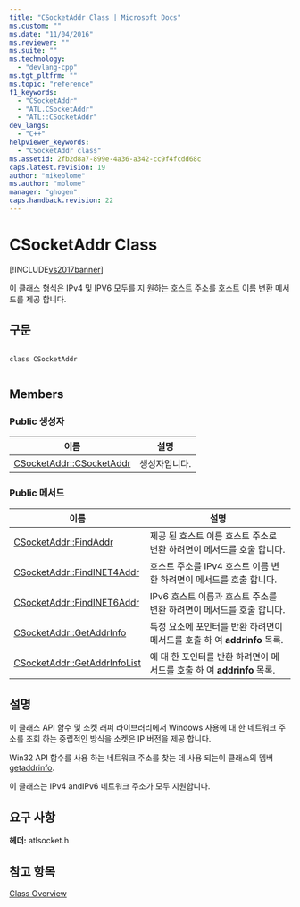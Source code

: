 ```yaml
---
title: "CSocketAddr Class | Microsoft Docs"
ms.custom: ""
ms.date: "11/04/2016"
ms.reviewer: ""
ms.suite: ""
ms.technology: 
  - "devlang-cpp"
ms.tgt_pltfrm: ""
ms.topic: "reference"
f1_keywords: 
  - "CSocketAddr"
  - "ATL.CSocketAddr"
  - "ATL::CSocketAddr"
dev_langs: 
  - "C++"
helpviewer_keywords: 
  - "CSocketAddr class"
ms.assetid: 2fb2d8a7-899e-4a36-a342-cc9f4fcdd68c
caps.latest.revision: 19
author: "mikeblome"
ms.author: "mblome"
manager: "ghogen"
caps.handback.revision: 22
---
```

# CSocketAddr Class
[!INCLUDE[vs2017banner](../../assembler/inline/includes/vs2017banner.md)]

이 클래스 형식은 IPv4 및 IPV6 모두를 지 원하는 호스트 주소를 호스트 이름 변환 메서드를 제공 합니다.  
  
## 구문  
  
```  
  
class CSocketAddr  
  
```  
  
## Members  
  
### Public 생성자  
  
|이름|설명|  
|--------|--------|  
|[CSocketAddr::CSocketAddr](../Topic/CSocketAddr::CSocketAddr.md)|생성자입니다.|  
  
### Public 메서드  
  
|이름|설명|  
|--------|--------|  
|[CSocketAddr::FindAddr](../Topic/CSocketAddr::FindAddr.md)|제공 된 호스트 이름 호스트 주소로 변환 하려면이 메서드를 호출 합니다.|  
|[CSocketAddr::FindINET4Addr](../Topic/CSocketAddr::FindINET4Addr.md)|호스트 주소를 IPv4 호스트 이름 변환 하려면이 메서드를 호출 합니다.|  
|[CSocketAddr::FindINET6Addr](../Topic/CSocketAddr::FindINET6Addr.md)|IPv6 호스트 이름과 호스트 주소를 변환 하려면이 메서드를 호출 합니다.|  
|[CSocketAddr::GetAddrInfo](../Topic/CSocketAddr::GetAddrInfo.md)|특정 요소에 포인터를 반환 하려면이 메서드를 호출 하 여  **addrinfo** 목록.|  
|[CSocketAddr::GetAddrInfoList](../Topic/CSocketAddr::GetAddrInfoList.md)|에 대 한 포인터를 반환 하려면이 메서드를 호출 하 여  **addrinfo** 목록.|  
  
## 설명  
 이 클래스 API 함수 및 소켓 래퍼 라이브러리에서 Windows 사용에 대 한 네트워크 주소를 조회 하는 중립적인 방식을 소켓은 IP 버전을 제공 합니다.  
  
 Win32 API 함수를 사용 하는 네트워크 주소를 찾는 데 사용 되는이 클래스의 멤버  [getaddrinfo](http://msdn.microsoft.com/library/windows/desktop/ms738520).  
  
 이 클래스는 IPv4 andIPv6 네트워크 주소가 모두 지원합니다.  
  
## 요구 사항  
 **헤더:** atlsocket.h  
  
## 참고 항목  
 [Class Overview](../../atl/atl-class-overview.md)